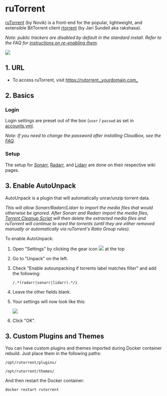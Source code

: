 # ruTorrent

[ruTorrent](https://github.com/Novik/ruTorrent) \(by Novik\) is a front-end for the popular, lightweight, and extensible BitTorrent client [rtorrent](https://github.com/rakshasa/rtorrent) \(by Jari Sundell aka rakshasa\).

_Note: public trackers are disabled by default in the standard install. Refer to the FAQ for_ [_instructions on re-enabling them_](../../troubleshooting/faq-from-cb.md#enable-access-to-public-torrent-trackers)_._

![](https://i.imgur.com/30dxlTc.png)

## 1. URL

* To access ruTorrent, visit [https://rutorrent.\_yourdomain.com\_](https://rutorrent._yourdomain.com_)

## 2. Basics

### Login

Login settings are preset out of the box \(`user` / `passwd` as set in [accounts.yml](../03-install-accounts.yml.md).

_Note: If you need to change the password after installing Cloudbox, see the_ [_FAQ_](../../troubleshooting/faq-from-cb.md#change-rutorrent-password-after-installation)_._

### Setup

The setup for [Sonarr](install-sonarr.md), [Radarr](install-radarr.md), and [Lidarr](install-lidarr.md) are done on their respective wiki pages.

## 3. Enable AutoUnpack

AutoUnpack is a plugin that will automatically unrar/unzip torrent data.

_This will allow Sonarr/Radarr/Lidarr to import the media files that would otherwise be ignored. After Sonarr and Radarr import the media files,_ [_Torrent Cleanup Script_](../../reference/reference-cloudbox-tools.md#torrent-cleanup-script) _will then delete the extracted media files and ruTorrent will continue to seed the torrents \(until they are either removed manually or automatically via ruTorrent's Ratio Group rules\)._

To enable AutoUnpack:

1. Open "Settings" by clicking the gear icon ![](https://github.com/Novik/ruTorrent/wiki/images/icon06settings.png) at the top
2. Go to "Unpack" on the left.
3. Check "Enable autounpacking if torrents label matches filter" and add the following:

   ```text
   /.*(radarr|sonarr|lidarr).*/i
   ```

4. Leave the other fields blank.
5. Your settings will now look like this:

   ![](https://i.imgur.com/LqE16E1.png)

6. Click "OK".

## 3. Custom Plugins and Themes

You can have custom plugins and themes imported during Docker container rebuild. Just place them in the following paths:

```text
/opt/rutorrent/plugins/
```

```text
/opt/rutorrent/themes/
```

And then restart the Docker container:

```text
docker restart rutorrent
```

